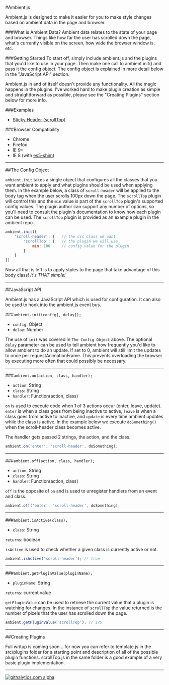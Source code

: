#Ambient.js

Ambient.js is designed to make it easier for you to make style changes based on ambient data in the page and browser.

###What is Ambient Data?
Ambient data relates to the state of your page and browser. Things like how far the user has scrolled down the page, what's currently visible on the screen, how wide the browser window is, etc. 

###Getting Started
To start off, simply include ambient.js and the plugins that you'd like to use in your page. Then make one call to ambient.init() and pass it the config object. The config object is explained in more detail below in the "JavaScript API" section.

Ambient.js in and of itself doesn't provide any functionality. All the magic happens in the plugins. I've worked hard to make plugin creation as simple and straightforward as possible, please see the "Creating Plugins" section below for more info.

###Examples
- [Sticky Header (scrollTop)](http://codepen.io/amwmedia/pen/dikcr/)

###Browser Compatibility
- Chrome
- Firefox
- IE 9+
- IE 8 (with [es5-shim](https://github.com/es-shims/es5-shim))

---

##The Config Object

`ambient.init` takes a single object that configures all the classes that you want ambient to apply and what plugins should be used when applying them. In the example below, a class of `scroll-header` will be applied to the body tag when the user scrolls 100px down the page. The `scrollTop` plugin will control this and the `min` value is part of the `scrollTop` plugin's supported config values. The plugin author can support any number of options, so you'll need to consult the plugin's documentation to know how each plugin can be used. The `scrollTop` plugin is provided as an example plugin in the ambient repo.

```javascript
ambient.init({
    'scroll-header': {   // the css class we want
        'scrollTop': {   // the plugin we will use
            min: 100     // config value for the plugin
        }
    }
})
```

Now all that is left is to apply styles to the page that take advantage of this body class! *It's THAT simple!*

---

##JavaScript API

Ambient.js has a JavaScript API which is used for configuration. It can also be used to hook into the ambient.js event bus.

###`ambient.init(config[, delay]);`
- `config`: Object
- `delay`: Number

The use of `init` was covered in `The Config Object` above. The optional `delay` parameter can be used to tell ambient how frequently you'd like to allow ambient to do an update. If set to 0, ambient will still limit the updates to once per requestAnimationFrame. This prevents overloading the browser by executing more often that could possibly be necessary.

---

###`ambient.on(action, class, handler);`
- `action`: String
- `class`: String
- `handler`: Function(action, class)

`on` is used to execute code when 1 of 3 actions occur (enter, leave, update). `enter` is when a class goes from being inactive to active, `leave` is when a class goes from active to inactive, and `update` is every time ambient updates while the class is active. In the example below we execute `doSomething()` when the scroll-header class becomes active.

The handler gets passed 2 strings, the action, and the class.

```javascript
ambient.on('enter', 'scroll-header', doSomething);
```

---

###`ambient.off(action, class, handler);`
- `action`: String
- `class`: String
- `handler`: Function(action, class)

`off` is the opposite of `on` and is used to unregister handlers from an event and class.

```javascript
ambient.off('enter', 'scroll-header', doSomething);
```
---

###`ambient.isActive(class);`
- `class`: String

`returns`: boolean

`isActive` is used to check whether a given class is currently active or not.

```javascript
ambient.isActive('scroll-header'); // true
```
---

###`ambient.getPluginValue(pluginName);`
- `pluginName`: String

`returns`: current value

`getPluginValue` can be used to retrieve the current value that a plugin is watching for changes. In the instance of `scrollTop` the value returned is the number of pixels that the user has scrolled down the page.

```javascript
ambient.getPluginValue('scrollTop'); // 175
```

---

##Creating Plugins

Full writup is coming soon... for now you can refer to template.js in the src/plugins folder for a starting point and description of all of the possible plugin functions. scrollTop.js in the same folder is a good example of a very basic plugin implementation.

---

[![githalytics.com alpha](https://cruel-carlota.pagodabox.com/40c470b679c786d2728cfe49642c0c03 "githalytics.com")](http://githalytics.com/amwmedia/ambient.js)